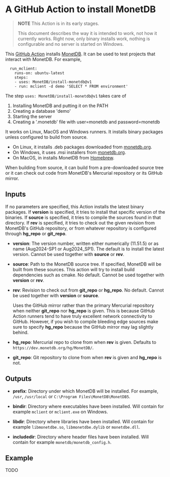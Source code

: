 A GitHub Action to install MonetDB
==================================

> **NOTE** This Action is in its early stages.
>
> This document describes the way it is intended to work, not how it currently
> works. Right now, only binary installs work, nothing is configurable and no
> server is started on Windows.


This [GitHub Action] installs [MonetDB].
It can be used to test projects that interact with MonetDB.
For example,

```
  run_mclient:
    runs-on: ubuntu-latest
    steps:
    - uses: MonetDB/install-monetdb@v1
    - run: mclient -d demo 'SELECT * FROM environment'
```

The step `uses: MonetDB/install-monetdb@v1` takes care of
1. Installing MonetDB and putting it on the PATH
2. Creating a database 'demo'
3. Starting the server
4. Creating a '.monetdb' file with user=monetdb and password=monetdb

It works on Linux, MacOS and Windows runners. It installs binary packages unless
configured to build from source.
* On Linux, it installs .deb packages downloaded from [monetdb.org][MonetDB].
* On Windows, it uses .msi installers from [monetdb.org][MonetDB].
* On MacOS, in installs MonetDB from [Homebrew].

When building from source, it can build from a pre-downloaded source tree or it
can check out code from MonetDB's Mercurial repository or its GitHub mirror.


Inputs
------

If no parameters are specified, this Action installs the latest binary packages.
If **version** is specified, it tries to install that specific version of the
binaries. If **source** is specified, it tries to compile the sources found in
that directory. If **rev** is specified, it tries to check out the given
revision from MonetDB's GitHub repository, or from whatever repository is
configured through **hg_repo** or **git_repo**.

* **version**: The version number, written either numerically (11.51.5) or as
  name (Aug2024-SP1 or Aug2024_SP1). The default is to install the latest
  version. Cannot be used together with **source** or **rev**.

* **source**: Path to the MonetDB source tree. If specified, MonetDB will be
  built from these sources. This action will try to install build dependencies
  such as cmake. No default.  Cannot be used together with **version** or **rev**.

* **rev**: Revision to check out from **git_repo** or **hg_repo**. No default.
  Cannot be used together with **version** or **source**.

  Uses the GitHub mirror rather than the primary Mercurial repository when
  neither **git_repo** nor **hg_repo** is given. This is because GitHub Action
  runners tend to have truly excellent network connectivity to GitHub. However,
  if you wish to compile bleeding edge sources make sure to specify **hg_repo**
  because the GitHub mirror may lag slightly behind.

* **hg_repo**: Mercurial repo to clone from when **rev** is given.
  Defaults to `https://dev.monetdb.org/hg/MonetDB/`.

* **git_repo**: Git repository to clone from when **rev** is given
  and **hg_repo** is not.


Outputs
-------

* **prefix**: Directory under which MonetDB will be installed.
  For example, `/usr`, `/usr/local` or `C:\Program Files\MonetDB\MonetDB5`.

* **bindir**: Directory where executables have been installed. Will contain for
  example `mclient` or `mclient.exe` on Windows.

* **libdir**: Directory where libraries have been installed. Will contain for
  example `libmonetdbe.so`, `libmonetdbe.dylib` or `monetdbe.dll`.

* **includedir**: Directory where header files have been installed. Will contain
  for example `monetdb/monetdb_config.h`.


Example
-------

TODO



[MonetDB]: https://monetdb.org/
[GitHub Action]: https://github.com/features/actions
[Homebrew]: https://brew.sh/